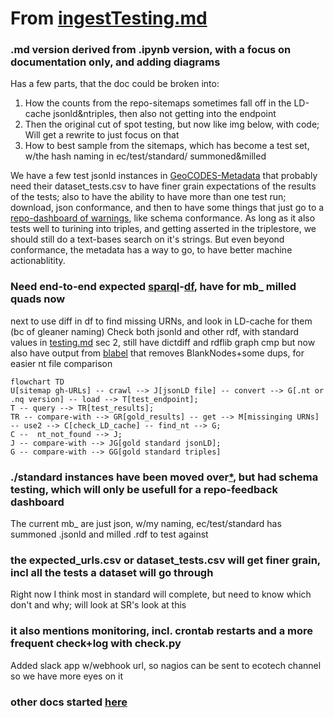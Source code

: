 # From [ingestTesting.md](https://github.com/MBcode/ec/blob/master/test/ingestTesting.md) 
### .md version derived from .ipynb version, with a focus on documentation only, and adding diagrams

Has a few parts, that the doc could be broken into:

1) How the counts from the repo-sitemaps sometimes fall off in the LD-cache jsonld&ntriples, then also not getting into the endpoint
2) Then the original cut of spot testing, but now like img below, with code; Will get a rewrite to just focus on that
3) How to best sample from the sitemaps, which has become a test set, w/the hash naming in ec/test/standard/ summoned&milled

We have a few test jsonld instances in 
[GeoCODES-Metadata](https://github.com/earthcube/GeoCODES-Metadatatree/main/metadata) that probably need their dataset_tests.csv to have finer grain expectations of the results of the tests; also to have the ability to have more than one test run; download, json conformance, and then to have some things that just go to a [repo-dashboard of warnings](repo-dashboard.md), like schema conformance.
 As long as it also tests well to turining into triples, and getting asserted in the triplestore, we should still do a text-bases search on it's strings.
 But even beyond conformance, the metadata has a way to go, to have better machine actionablitity.
 
### Need end-to-end expected [sparql](standard/qry1.txt)-[df](standard/queryResults1.csv), have for mb_ milled quads now
next to use diff in df to find missing URNs, and look in LD-cache for them (bc of gleaner naming)
Check both jsonld and other rdf, with standard values
in [testing.md](https://github.com/MBcode/ec/blob/master/test/ingestTesting.md) sec 2, still have dictdiff and rdflib graph cmp
but now also have output from [blabel](https://github.com/aidhog/blabel/) that removes BlankNodes+some dups, for easier nt file comparison
```mermaid
flowchart TD
U[sitemap gh-URLs] -- crawl --> J[jsonLD file] -- convert --> G[.nt or .nq version] -- load --> T[test_endpoint];
T -- query --> TR[test_results];
TR -- compare-with --> GR[gold_results] -- get --> M[missinging URNs] -- use2 --> C[check_LD_cache] -- find_nt --> G;
C --  nt_not_found --> J;
J -- compare-with --> JG[gold standard jsonLD];
G -- compare-with --> GG[gold standard triples]
```

### ./standard instances have been moved over[*](https://github.com/earthcube/GeoCODES-Metadata/tree/main/metadata/Dataset/json), but had schema testing, which will only be usefull for a repo-feedback dashboard
The current mb_ are just json, w/my naming, ec/test/standard has summoned .jsonld and milled .rdf to test against
### the expected_urls.csv or dataset_tests.csv will get finer grain, incl all the tests a dataset will go through
Right now I think most in standard will complete, but need to know which don't and why; will look at SR's look at this
### it also mentions monitoring, incl. crontab restarts and a more frequent check+log with check.py
Added slack app w/webhook url, so nagios can be sent to ecotech channel so we have more eyes on it


### other docs started [here](https://github.com/MBcode/ec/tree/master/doc)

